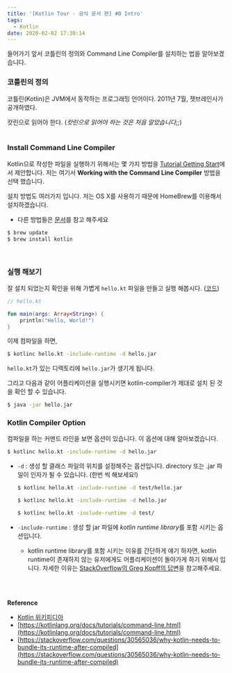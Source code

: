 ```yaml
---
title: '[Kotlin Tour - 공식 문서 편] #0 Intro'
tags:
  - Kotlin
date: 2020-02-02 17:30:14
---
```



들어가기 앞서 코틀린의 정의와 Command Line Compiler를 설치하는 법을 알아보겠습니다.

### 코틀린의 정의

코틀린(Kotlin)은 JVM에서 동작하는 프로그래밍 언어이다. 2011년 7월, 젯브레인사가 공개하였다.

캇린으로 읽어야 한다. (_캇린으로 읽어야 하는 것은 처음 알았습니다;;_)
<br><br>

### Install Command Line Compiler

Kotlin으로 작성한 파일을 실행하기 위해서는 몇 가지 방법을 [Tutorial Getting Start](https://kotlinlang.org/docs/tutorials/)에서 제안합니다. 저는 여기서 **Working with the Command Line Compiler** 방법을 선택 했습니다.

설치 방법도 여러가지 입니다. 저는 OS X를 사용하기 때문에 HomeBrew를 이용해서 설치하겠습니다.

- 다른 방법들은 [문서](https://kotlinlang.org/docs/tutorials/command-line.html)를 참고 해주세요

```bash
$ brew update
$ brew install kotlin
```

<br>

### 실행 해보기

잘 설치 되었는지 확인을 위해 가볍게 `hello.kt` 파일을 만들고 실행 해봅시다. ([코드](https://github.com/gmlwo530/kotlin-tour/blob/master/offical-doc/hello.kt))

```kotlin
// hello.kt

fun main(args: Array<String>) {
    println("Hello, World!")
}
```

이제 컴파일을 하면,

```bash
$ kotlinc hello.kt -include-runtime -d hello.jar
```

`hello.kt`가 있는 디렉토리에 `hello.jar`가 생기게 됩니다.

그리고 다음과 같이 어플리케이션을 실행시키면 kotlin-compiler가 제대로 설치 된 것을 확인 할 수 있습니다.

```bash
$ java -jar hello.jar
```

### Kotlin Compiler Option

컴파일을 하는 커맨드 라인을 보면 옵션이 있습니다. 이 옵션에 대해 알아보겠습니다.

```bash
$ kotlinc hello.kt -include-runtime -d hello.jar
```

- `-d` : 생성 할 클래스 파일의 위치를 설정해주는 옵션입니다. directory 또는 .jar 파일이 인자가 될 수 있습니다. (한번 씩 해보세요!)

  ```bash
  $ kotlinc hello.kt -include-runtime -d test/hello.jar

  $ kotlinc hello.kt -include-runtime -d hello.jar

  $ kotlinc hello.kt -include-runtime -d test/
  ```

- `-include-runtime` : 생성 할 jar 파일에 *kotlin runtime library*를 포함 시키는 옵션입니다.
  - kotlin runtime library를 포함 시키는 이유를 간단하게 얘기 하자면, kotlin runtime이 존재하지 않는 유저에게도 어플리케이션이 돌아가게 하기 위해서 입니다. 자세한 이유는 [StackOverflow의 Greg Kopff의 답변](https://stackoverflow.com/questions/30565036/why-kotlin-needs-to-bundle-its-runtime-after-compiled)을 참고해주세요.

<br><br>

**Reference**

- [Kotlin 위키피디아](<https://ko.wikipedia.org/wiki/%EC%BD%94%ED%8B%80%EB%A6%B0_(%ED%94%84%EB%A1%9C%EA%B7%B8%EB%9E%98%EB%B0%8D_%EC%96%B8%EC%96%B4)>)
- [https://kotlinlang.org/docs/tutorials/command-line.html](https://kotlinlang.org/docs/tutorials/command-line.html)
- [https://stackoverflow.com/questions/30565036/why-kotlin-needs-to-bundle-its-runtime-after-compiled](https://stackoverflow.com/questions/30565036/why-kotlin-needs-to-bundle-its-runtime-after-compiled)
